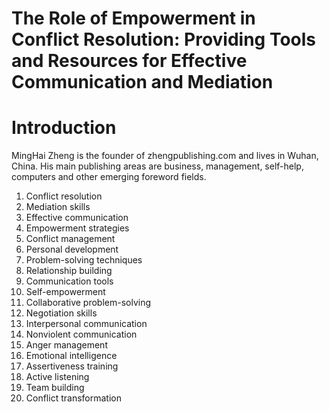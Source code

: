# The Role of Empowerment in Conflict Resolution: Providing Tools and Resources for Effective Communication and Mediation

# Introduction



MingHai Zheng is the founder of zhengpublishing.com and lives in Wuhan, China. His main publishing areas are business, management, self-help, computers and other emerging foreword fields.



1. Conflict resolution
2. Mediation skills
3. Effective communication
4. Empowerment strategies
5. Conflict management
6. Personal development
7. Problem-solving techniques
8. Relationship building
9. Communication tools
10. Self-empowerment
11. Collaborative problem-solving
12. Negotiation skills
13. Interpersonal communication
14. Nonviolent communication
15. Anger management
16. Emotional intelligence
17. Assertiveness training
18. Active listening
19. Team building
20. Conflict transformation

